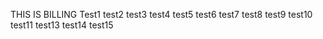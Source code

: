 THIS IS BILLING
Test1
test2
test3
test4
test5
test6
test7
test8
test9
test10
test11
test13
test14
test15
